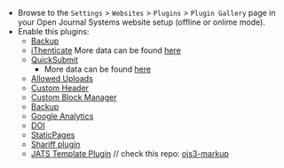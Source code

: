 * Browse to the `Settings` > `Websites` > `Plugins` > `Plugin Gallery` page in your Open Journal Systems website setup (offline or onlime mode).
* Enable this plugins:
     * [Backup](https://github.com/asmecher/backup)
     * [iThenticate](https://github.com/asmecher/plagiarism) More data can be found [here](https://docs.pkp.sfu.ca/crossref-ojs-manual/en/simCheck)
     * [QuickSubmit](https://github.com/pkp/quickSubmit)
        - More data can be found [here](https://github.com/pkp/pkp-docs/blob/master/admin-guide/en/data-import-and-export.md#quick-submit-plugin)
     * [Allowed Uploads](https://github.com/ajnyga/allowedUploads)
     * [Custom Header](https://github.com/asmecher/customHeader/)
     * [Custom Block Manager](https://github.com/pkp/customBlockManager)
     * [Backup](https://github.com/asmecher/backup)
	 * [Google Analytics](https://github.com/pkp/googleAnalytics)
	 * [DOI](https://github.com/pkp/ojs/tree/master/plugins/pubIds/doi)
     * [StaticPages](https://github.com/pkp/staticPages)
     * [Shariff plugin](https://github.com/ojsde/shariff)
     * [JATS Template Plugin](https://github.com/asmecher/jatsTemplate/) // check this repo: [ojs3-markup](https://github.com/kaschioudi/ojs3-markup)
